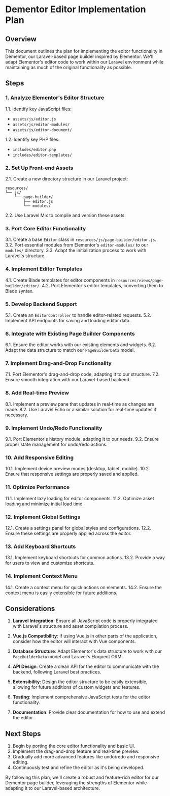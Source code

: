 # Dementor Editor Implementation Plan

## Overview

This document outlines the plan for implementing the editor functionality in Dementor, our Laravel-based page builder inspired by Elementor. We'll adapt Elementor's editor code to work within our Laravel environment while maintaining as much of the original functionality as possible.

## Steps

### 1. Analyze Elementor's Editor Structure

1.1. Identify key JavaScript files:
- `assets/js/editor.js`
- `assets/js/editor-modules/`
- `assets/js/editor-document/`

1.2. Identify key PHP files:
- `includes/editor.php`
- `includes/editor-templates/`

### 2. Set Up Front-end Assets

2.1. Create a new directory structure in our Laravel project:
```
resources/
└── js/
    └── page-builder/
        ├── editor.js
        └── modules/
```

2.2. Use Laravel Mix to compile and version these assets.

### 3. Port Core Editor Functionality

3.1. Create a base `Editor` class in `resources/js/page-builder/editor.js`.
3.2. Port essential modules from Elementor's `editor-modules/` to our `modules/` directory.
3.3. Adapt the initialization process to work with Laravel's structure.

### 4. Implement Editor Templates

4.1. Create Blade templates for editor components in `resources/views/page-builder/editor/`.
4.2. Port Elementor's editor templates, converting them to Blade syntax.

### 5. Develop Backend Support

5.1. Create an `EditorController` to handle editor-related requests.
5.2. Implement API endpoints for saving and loading editor data.

### 6. Integrate with Existing Page Builder Components

6.1. Ensure the editor works with our existing elements and widgets.
6.2. Adapt the data structure to match our `PageBuilderData` model.

### 7. Implement Drag-and-Drop Functionality

7.1. Port Elementor's drag-and-drop code, adapting it to our structure.
7.2. Ensure smooth integration with our Laravel-based backend.

### 8. Add Real-time Preview

8.1. Implement a preview pane that updates in real-time as changes are made.
8.2. Use Laravel Echo or a similar solution for real-time updates if necessary.

### 9. Implement Undo/Redo Functionality

9.1. Port Elementor's history module, adapting it to our needs.
9.2. Ensure proper state management for undo/redo actions.

### 10. Add Responsive Editing

10.1. Implement device preview modes (desktop, tablet, mobile).
10.2. Ensure that responsive settings are properly saved and applied.

### 11. Optimize Performance

11.1. Implement lazy loading for editor components.
11.2. Optimize asset loading and minimize initial load time.

### 12. Implement Global Settings

12.1. Create a settings panel for global styles and configurations.
12.2. Ensure these settings are properly applied across the editor.

### 13. Add Keyboard Shortcuts

13.1. Implement keyboard shortcuts for common actions.
13.2. Provide a way for users to view and customize shortcuts.

### 14. Implement Context Menu

14.1. Create a context menu for quick actions on elements.
14.2. Ensure the context menu is easily extensible for future additions.

## Considerations

1. **Laravel Integration**: Ensure all JavaScript code is properly integrated with Laravel's structure and asset compilation process.

2. **Vue.js Compatibility**: If using Vue.js in other parts of the application, consider how the editor will interact with Vue components.

3. **Database Structure**: Adapt Elementor's data structure to work with our `PageBuilderData` model and Laravel's Eloquent ORM.

4. **API Design**: Create a clean API for the editor to communicate with the backend, following Laravel best practices.

5. **Extensibility**: Design the editor structure to be easily extensible, allowing for future additions of custom widgets and features.

6. **Testing**: Implement comprehensive JavaScript tests for the editor functionality.

7. **Documentation**: Provide clear documentation for how to use and extend the editor.

## Next Steps

1. Begin by porting the core editor functionality and basic UI.
2. Implement the drag-and-drop feature and real-time preview.
3. Gradually add more advanced features like undo/redo and responsive editing.
4. Continuously test and refine the editor as it's being developed.

By following this plan, we'll create a robust and feature-rich editor for our Dementor page builder, leveraging the strengths of Elementor while adapting it to our Laravel-based architecture.